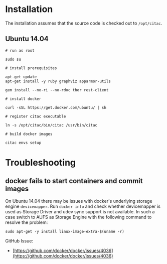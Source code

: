 # Installation

The installation assumes that the source code is checked out to `/opt/citac`.

## Ubuntu 14.04

    # run as root

    sudo su

    # install prerequisites

    apt-get update
    apt-get install -y ruby graphviz apparmor-utils

    gem install --no-ri --no-rdoc thor rest-client

    # install docker

    curl -sSL https://get.docker.com/ubuntu/ | sh

    # register citac executable

    ln -s /opt/citac/bin/citac /usr/bin/citac

    # build docker images

    citac envs setup

# Troubleshooting

## docker fails to start containers and commit images

On Ubuntu 14.04 there may be issues with docker's underlying storage engine `devicemapper`.
Run `docker info` and check whether devicemapper is used as Storage Driver and udev sync support
is not available. In such a case switch to AUFS as Storage Engine with the following command
to resolve the problem:

    sudo apt-get -y install linux-image-extra-$(uname -r)

GitHub Issue:

 * [https://github.com/docker/docker/issues/4036](https://github.com/docker/docker/issues/4036)


